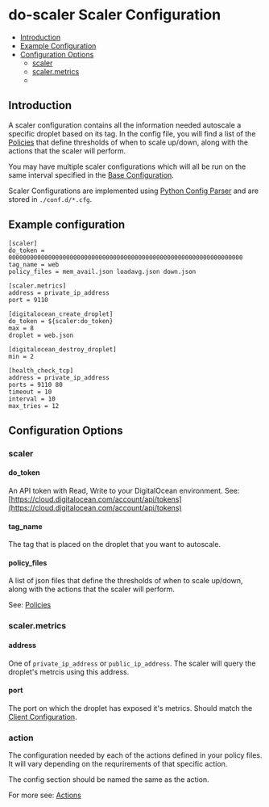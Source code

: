 # do-scaler Scaler Configuration

* [Introduction](#introduction)
* [Example Configuration](#example-configuration)
* [Configuration Options](#configuration-options)
  * [scaler](#scaler)
  * [scaler.metrics](#scaler\.metrics)
  * [<action name>](#action)

## Introduction

A scaler configuration contains all the information needed autoscale a specific droplet based on its tag.  In the config file, you will find a list of the [Policies](./policies) that define thresholds of when to scale up/down, along with the actions that the scaler will perform.

You may have multiple scaler configurations which will all be run on the same interval specified in the [Base Configuration](../README.md#base-configuration).

Scaler Configurations are implemented using [Python Config Parser](https://docs.python.org/3/library/configparser.html) and are stored in `./conf.d/*.cfg`.

## Example configuration

```
[scaler]
do_token = 00000000000000000000000000000000000000000000000000000000000000000
tag_name = web
policy_files = mem_avail.json loadavg.json down.json

[scaler.metrics]
address = private_ip_address
port = 9110

[digitalocean_create_droplet]
do_token = ${scaler:do_token}
max = 8
droplet = web.json

[digitalocean_destroy_droplet]
min = 2

[health_check_tcp]
address = private_ip_address
ports = 9110 80
timeout = 10
interval = 10
max_tries = 12
```

## Configuration Options

### scaler ###

#### do_token ####

An API token with Read, Write to your DigitalOcean environment. See: [https://cloud.digitalocean.com/account/api/tokens](https://cloud.digitalocean.com/account/api/tokens)

#### tag_name ####

The tag that is placed on the droplet that you want to autoscale.

#### policy_files ####

A list of json files that define the thresholds of when to scale up/down, along with the actions that the scaler will perform.

See: [Policies](./policies)

### scaler.metrics ###

#### address ####

One of `private_ip_address` or `public_ip_address`.  The scaler will query the droplet's metrcis using this address.

#### port ####

The port on which the droplet has exposed it's metrics.  Should match the [Client Configuration](../README.md#client-configuration).

### action ###

The configuration needed by each of the actions defined in your policy files.  It will vary depending on the requrirements of that specific action.

The config section should be named the same as the action.

For more see: [Actions](./actions)
